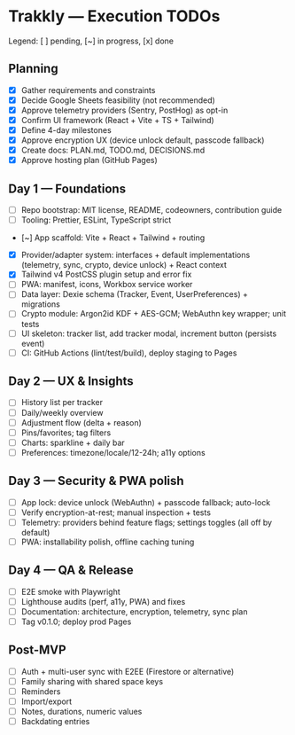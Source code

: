 # Trakkly — Execution TODOs

Legend: [ ] pending, [~] in progress, [x] done

## Planning
- [x] Gather requirements and constraints
- [x] Decide Google Sheets feasibility (not recommended)
- [x] Approve telemetry providers (Sentry, PostHog) as opt-in
- [x] Confirm UI framework (React + Vite + TS + Tailwind)
- [x] Define 4-day milestones
- [x] Approve encryption UX (device unlock default, passcode fallback)
- [x] Create docs: PLAN.md, TODO.md, DECISIONS.md
- [x] Approve hosting plan (GitHub Pages)

## Day 1 — Foundations
- [ ] Repo bootstrap: MIT license, README, codeowners, contribution guide
- [ ] Tooling: Prettier, ESLint, TypeScript strict
- [~] App scaffold: Vite + React + Tailwind + routing
- [x] Provider/adapter system: interfaces + default implementations (telemetry, sync, crypto, device unlock) + React context
- [x] Tailwind v4 PostCSS plugin setup and error fix
- [ ] PWA: manifest, icons, Workbox service worker
- [ ] Data layer: Dexie schema (Tracker, Event, UserPreferences) + migrations
- [ ] Crypto module: Argon2id KDF + AES-GCM; WebAuthn key wrapper; unit tests
- [ ] UI skeleton: tracker list, add tracker modal, increment button (persists event)
- [ ] CI: GitHub Actions (lint/test/build), deploy staging to Pages

## Day 2 — UX & Insights
- [ ] History list per tracker
- [ ] Daily/weekly overview
- [ ] Adjustment flow (delta + reason)
- [ ] Pins/favorites; tag filters
- [ ] Charts: sparkline + daily bar
- [ ] Preferences: timezone/locale/12-24h; a11y options

## Day 3 — Security & PWA polish
- [ ] App lock: device unlock (WebAuthn) + passcode fallback; auto-lock
- [ ] Verify encryption-at-rest; manual inspection + tests
- [ ] Telemetry: providers behind feature flags; settings toggles (all off by default)
- [ ] PWA: installability polish, offline caching tuning

## Day 4 — QA & Release
- [ ] E2E smoke with Playwright
- [ ] Lighthouse audits (perf, a11y, PWA) and fixes
- [ ] Documentation: architecture, encryption, telemetry, sync plan
- [ ] Tag v0.1.0; deploy prod Pages

## Post-MVP
- [ ] Auth + multi-user sync with E2EE (Firestore or alternative)
- [ ] Family sharing with shared space keys
- [ ] Reminders
- [ ] Import/export
- [ ] Notes, durations, numeric values
- [ ] Backdating entries

